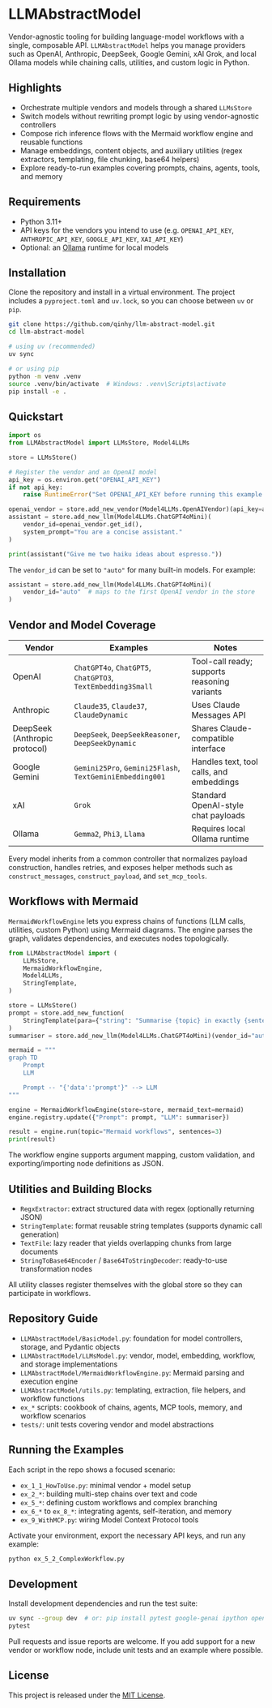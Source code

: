 # LLMAbstractModel

Vendor-agnostic tooling for building language-model workflows with a single, composable API. `LLMAbstractModel` helps you manage providers such as OpenAI, Anthropic, DeepSeek, Google Gemini, xAI Grok, and local Ollama models while chaining calls, utilities, and custom logic in Python.

## Highlights
- Orchestrate multiple vendors and models through a shared `LLMsStore`
- Switch models without rewriting prompt logic by using vendor-agnostic controllers
- Compose rich inference flows with the Mermaid workflow engine and reusable functions
- Manage embeddings, content objects, and auxiliary utilities (regex extractors, templating, file chunking, base64 helpers)
- Explore ready-to-run examples covering prompts, chains, agents, tools, and memory

## Requirements
- Python 3.11+
- API keys for the vendors you intend to use (e.g. `OPENAI_API_KEY`, `ANTHROPIC_API_KEY`, `GOOGLE_API_KEY`, `XAI_API_KEY`)
- Optional: an [Ollama](https://ollama.com/) runtime for local models

## Installation

Clone the repository and install in a virtual environment. The project includes a `pyproject.toml` and `uv.lock`, so you can choose between `uv` or `pip`.

```bash
git clone https://github.com/qinhy/llm-abstract-model.git
cd llm-abstract-model

# using uv (recommended)
uv sync

# or using pip
python -m venv .venv
source .venv/bin/activate  # Windows: .venv\Scripts\activate
pip install -e .
```

## Quickstart

```python
import os
from LLMAbstractModel import LLMsStore, Model4LLMs

store = LLMsStore()

# Register the vendor and an OpenAI model
api_key = os.environ.get("OPENAI_API_KEY")
if not api_key:
    raise RuntimeError("Set OPENAI_API_KEY before running this example.")

openai_vendor = store.add_new_vendor(Model4LLMs.OpenAIVendor)(api_key=api_key)
assistant = store.add_new_llm(Model4LLMs.ChatGPT4oMini)(
    vendor_id=openai_vendor.get_id(),
    system_prompt="You are a concise assistant."
)

print(assistant("Give me two haiku ideas about espresso."))
```

The `vendor_id` can be set to `"auto"` for many built-in models. For example:

```python
assistant = store.add_new_llm(Model4LLMs.ChatGPT4oMini)(
    vendor_id="auto"  # maps to the first OpenAI vendor in the store
)
```

## Vendor and Model Coverage

| Vendor                        | Examples                                                     | Notes                                                      |
|------------------------------|---------------------------------------------------------------|------------------------------------------------------------|
| OpenAI                       | `ChatGPT4o`, `ChatGPT5`, `ChatGPTO3`, `TextEmbedding3Small`   | Tool-call ready; supports reasoning variants               |
| Anthropic                    | `Claude35`, `Claude37`, `ClaudeDynamic`                       | Uses Claude Messages API                                   |
| DeepSeek (Anthropic protocol)| `DeepSeek`, `DeepSeekReasoner`, `DeepSeekDynamic`             | Shares Claude-compatible interface                         |
| Google Gemini                | `Gemini25Pro`, `Gemini25Flash`, `TextGeminiEmbedding001`      | Handles text, tool calls, and embeddings                   |
| xAI                          | `Grok`                                                        | Standard OpenAI-style chat payloads                        |
| Ollama                       | `Gemma2`, `Phi3`, `Llama`                                     | Requires local Ollama runtime                              |

Every model inherits from a common controller that normalizes payload construction, handles retries, and exposes helper methods such as `construct_messages`, `construct_payload`, and `set_mcp_tools`.

## Workflows with Mermaid

`MermaidWorkflowEngine` lets you express chains of functions (LLM calls, utilities, custom Python) using Mermaid diagrams. The engine parses the graph, validates dependencies, and executes nodes topologically.

```python
from LLMAbstractModel import (
    LLMsStore,
    MermaidWorkflowEngine,
    Model4LLMs,
    StringTemplate,
)

store = LLMsStore()
prompt = store.add_new_function(
    StringTemplate(para={"string": "Summarise {topic} in exactly {sentences} sentences."}).build()
)
summariser = store.add_new_llm(Model4LLMs.ChatGPT4oMini)(vendor_id="auto")

mermaid = """
graph TD
    Prompt
    LLM

    Prompt -- "{'data':'prompt'}" --> LLM
"""

engine = MermaidWorkflowEngine(store=store, mermaid_text=mermaid)
engine.registry.update({"Prompt": prompt, "LLM": summariser})

result = engine.run(topic="Mermaid workflows", sentences=3)
print(result)
```

The workflow engine supports argument mapping, custom validation, and exporting/importing node definitions as JSON.

## Utilities and Building Blocks
- `RegxExtractor`: extract structured data with regex (optionally returning JSON)
- `StringTemplate`: format reusable string templates (supports dynamic call generation)
- `TextFile`: lazy reader that yields overlapping chunks from large documents
- `StringToBase64Encoder` / `Base64ToStringDecoder`: ready-to-use transformation nodes

All utility classes register themselves with the global store so they can participate in workflows.

## Repository Guide
- `LLMAbstractModel/BasicModel.py`: foundation for model controllers, storage, and Pydantic objects
- `LLMAbstractModel/LLMsModel.py`: vendor, model, embedding, workflow, and storage implementations
- `LLMAbstractModel/MermaidWorkflowEngine.py`: Mermaid parsing and execution engine
- `LLMAbstractModel/utils.py`: templating, extraction, file helpers, and workflow functions
- `ex_*` scripts: cookbook of chains, agents, MCP tools, memory, and workflow scenarios
- `tests/`: unit tests covering vendor and model abstractions

## Running the Examples

Each script in the repo shows a focused scenario:
- `ex_1_1_HowToUse.py`: minimal vendor + model setup
- `ex_2_*`: building multi-step chains over text and code
- `ex_5_*`: defining custom workflows and complex branching
- `ex_6_*` to `ex_8_*`: integrating agents, self-iteration, and memory
- `ex_9_WithMCP.py`: wiring Model Context Protocol tools

Activate your environment, export the necessary API keys, and run any example:

```bash
python ex_5_2_ComplexWorkflow.py
```

## Development

Install development dependencies and run the test suite:

```bash
uv sync --group dev  # or: pip install pytest google-genai ipython openai
pytest
```

Pull requests and issue reports are welcome. If you add support for a new vendor or workflow node, include unit tests and an example where possible.

## License

This project is released under the [MIT License](LICENSE).
